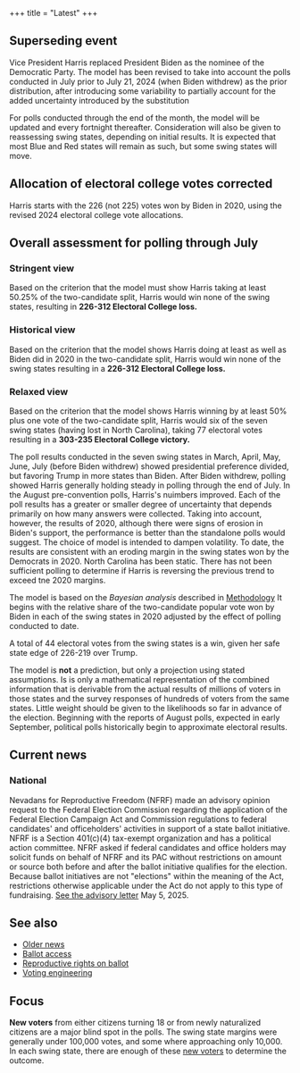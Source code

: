 +++
title = "Latest"
+++

## Superseding event

Vice President Harris replaced President Biden as the nominee of the Democratic Party. The model has been revised to take into account the polls conducted in July prior to July 21, 2024 (when Biden withdrew) as the prior distribution, after introducing some variability to partially account for the added uncertainty introduced by the substitution

For polls conducted through the end of the month, the model will be updated and every fortnight thereafter. Consideration will also be given to reassessing swing states, depending on initial results. It is expected that most Blue and Red states will remain as such, but some swing states will move.

## Allocation of electoral college votes corrected

Harris starts with the 226 (not 225) votes won by Biden in 2020, using the revised 2024 electoral college vote allocations.

## Overall assessment for polling through July

### Stringent view

Based on the criterion that the model must show Harris taking at least 50.25% of the two-candidate split, Harris would win none of the swing states, resulting in **226-312 Electoral College loss.**

### Historical view

Based on the criterion that the model shows Harris doing at least as well as Biden did in 2020 in the two-candidate split, Harris would win none of the swing states resulting in a **226-312 Electoral College loss.**

### Relaxed view

Based on the criterion that the model shows Harris winning by at least 50% plus one vote of the two-candidate split, Harris would six of the seven swing states (having lost in North Carolina), taking 77 electoral votes resulting in a **303-235 Electoral College victory.**

The poll results conducted in the seven swing states in March, April, May, June, July (before Biden withdrew) showed presidential preference divided, but favoring Trump in more states than Biden. After Biden withdrew, polling showed Harris generally holding steady in polling through the end of July. In the August pre-convention polls, Harris's nuimbers improved.  Each of the poll results has a greater or smaller degree of uncertainty that depends primarily on how many answers were collected. Taking into account, however, the results of 2020, although there were signs of erosion in Biden's support, the performance is better than the standalone polls would suggest. The choice of model is intended to dampen volatility. To date, the results are consistent with an eroding margin in the swing states won by the Democrats in 2020. North Carolina has been static. There has not been sufficient polling to determine if Harris is reversing the previous trend to exceed tne 2020 margins.

The model is based on the *Bayesian analysis*  described in [Methodology](/method]) It begins with the relative share of the two-candidate popular vote won by Biden in each of the swing states in 2020 adjusted by the effect of polling conducted to date.

A total of 44 electoral votes from the swing states is a win, given her safe state edge of 226-219 over Trump.

The model is **not** a prediction, but only a projection using stated assumptions. Is is only a mathematical representation of the combined information that is derivable from the actual results of millions of voters in those states and the survey responses of hundreds of voters from the same states. Little weight should be given to the likelihoods so far in advance of the election. Beginning with the reports of August polls, expected in early September, political polls historically begin to approximate electoral results. 

## Current news

### National

Nevadans for Reproductive Freedom (NFRF) made an advisory opinion request to the Federal Election Commission regarding the application of the Federal Election Campaign Act and Commission regulations to federal candidates' and officeholders' activities in support of a state ballot initiative. NFRF is a Section 401(c)(4) tax-exempt organization and has a political action committee. NFRF asked if federal candidates and office holders may solicit funds on behalf of NFRF and its PAC without restrictions on amount or source both before and after the ballot initiative qualifies for the election. Because ballot initiatives are not "elections" within the meaning of the Act, restrictions otherwise applicable under the Act do not apply to this type of fundraising. [See the advisory letter](https://www.fec.gov/data/legal/advisory-opinions/2024-05/) May 5, 2025.

## See also

* [Older news](/oldnews)
* [Ballot access](/ballot)
* [Reproductive rights on ballot](/repo)
* [Voting engineering](/voting)

## Focus

**New voters** from either citizens turning 18 or from newly naturalized citizens are a major blind spot in the polls. The swing state margins were generally under 100,000 votes, and some where approaching only 10,000. In each swing state, there are enough of these [new voters](/newvoters) to determine the outcome.


